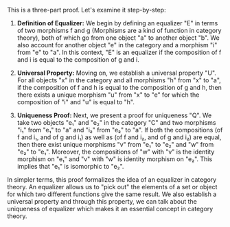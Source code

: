 This is a three-part proof. Let's examine it step-by-step:

1. **Definition of Equalizer:** We begin by defining an equalizer "E" in terms of two morphisms f and g (Morphisms are a kind of function in category theory), both of which go from one object "a" to another object "b". We also account for another object "e" in the category and a morphism "i" from "e" to "a". In this context, "E" is an equalizer if the composition of f and i is equal to the composition of g and i.

2. **Universal Property:** Moving on, we establish a universal property "U". For all objects "x" in the category and all morphisms "h" from "x" to "a", if the composition of f and h is equal to the composition of g and h, then there exists a unique morphism "u" from "x" to "e" for which the composition of "i" and "u" is equal to "h". 

3. **Uniqueness Proof:** Next, we present a proof for uniqueness "Q". We take two objects "e₁" and "e₂" in the category "C" and two morphisms "i₁" from "e₁" to "a" and "i₂" from "e₂" to "a". If both the compositions (of f and i₁, and of g and i₁) as well as (of f and i₂, and of g and i₂) are equal, then there exist unique morphisms "v" from "e₁" to "e₂" and "w" from "e₂" to "e₁". Moreover, the compositions of "w" with "v" is the identity morphism on "e₁" and "v" with "w" is identity morphism on "e₂". This implies that "e₁" is isomorphic to "e₂".

In simpler terms, this proof formalizes the idea of an equalizer in category theory. An equalizer allows us to "pick out" the elements of a set or object for which two different functions give the same result. We also establish a universal property and through this property, we can talk about the uniqueness of equalizer which makes it an essential concept in category theory.